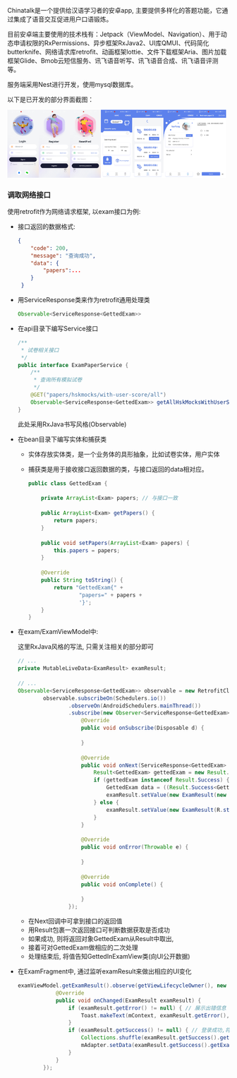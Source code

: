 Chinatalk是一个提供给汉语学习者的安卓app, 主要提供多样化的答题功能，它通过集成了语音交互促进用户口语锻炼。

目前安卓端主要使用的技术栈有：Jetpack（ViewModel、Navigation）、用于动态申请权限的RxPermissions、异步框架RxJava2、UI库QMUI、代码简化butterknife、网络请求库retrofit、动画框架lottie、文件下载框架Aria、图片加载框架Glide、Bmob云短信服务、讯飞语音听写、讯飞语音合成、讯飞语音评测等。

服务端采用Nest进行开发，使用mysql数据库。

以下是已开发的部分界面截图：

<img src="README.assets/Screenshot_20220710_211029_com.baidu.duer.chinata.jpg" alt="Screenshot_20220710_211029_com.baidu.duer.chinata" style="zoom: 15%;" /><img src="README.assets/Screenshot_20220710_211034_com.baidu.duer.chinata.jpg" alt="Screenshot_20220710_211034_com.baidu.duer.chinata" style="zoom:15%;" /><img src="README.assets/Screenshot_20220710_211038_com.baidu.duer.chinata.jpg" alt="Screenshot_20220710_211038_com.baidu.duer.chinata" style="zoom:15%;" /><img src="README.assets/Screenshot_20220710_211128_com.baidu.duer.chinata.jpg" alt="Screenshot_20220710_211128_com.baidu.duer.chinata" style="zoom:15%;" /><img src="README.assets/Screenshot_20220710_211152_com.baidu.duer.chinata.jpg" alt="Screenshot_20220710_211152_com.baidu.duer.chinata" style="zoom:15%;" /><img src="README.assets/Screenshot_20220710_211200_com.baidu.duer.chinata.jpg" alt="Screenshot_20220710_211200_com.baidu.duer.chinata" style="zoom:15%;" /><img src="README.assets/Screenshot_20220710_211216_com.baidu.duer.chinata.jpg" alt="Screenshot_20220710_211216_com.baidu.duer.chinata" style="zoom:15%;" />

### 调取网络接口

使用retrofit作为网络请求框架, 以exam接口为例: 

* 接口返回的数据格式: 

  ```json
  {
      "code": 200,
      "message": "查询成功",
      "data": {
          "papers":...
      }
   }
  ```

* 用ServiceResponse类来作为retrofit通用处理类

  ```java
  Observable<ServiceResponse<GettedExam>>
  ```

* 在api目录下编写Service接口

  ```java
  /**
   * 试卷相关接口
   */
  public interface ExamPaperService {
      /**
       * 查询所有模拟试卷
       */
      @GET("papers/hskmocks/with-user-score/all")
      Observable<ServiceResponse<GettedExam>> getAllHskMocksWithUserScoreAll();
  }
  ```

  此处采用RxJava书写风格(Observable)

* 在bean目录下编写实体和捕获类

  * 实体存放实体类，是一个业务体的具形抽象，比如试卷实体，用户实体

  * 捕获类是用于接收接口返回数据的类，与接口返回的data相对应。

    ```java
    public class GettedExam {
    
        private ArrayList<Exam> papers; // 与接口一致
    
        public ArrayList<Exam> getPapers() {
            return papers;
        }
    
        public void setPapers(ArrayList<Exam> papers) {
            this.papers = papers;
        }
    
        @Override
        public String toString() {
            return "GettedExam{" +
                    "papers=" + papers +
                    '}';
        }
    }
    ```

* 在exam/ExamViewModel中:

  这里RxJava风格的写法, 只需关注相关的部分即可

  ```java
  // ...
  private MutableLiveData<ExamResult> examResult;
  
  // ...
  Observable<ServiceResponse<GettedExam>> observable = new RetrofitClient.Builder().build().create(ExamPaperService.class).getAllHskMocksWithUserScoreAll();
          observable.subscribeOn(Schedulers.io())
                  .observeOn(AndroidSchedulers.mainThread())
                  .subscribe(new Observer<ServiceResponse<GettedExam>>() {
                      @Override
                      public void onSubscribe(Disposable d) {
  
                      }
  
                      @Override
                      public void onNext(ServiceResponse<GettedExam> examServiceResponse) {
                          Result<GettedExam> gettedExam = new Result.Success<>(examServiceResponse.getData());
                          if (gettedExam instanceof Result.Success) {
                              GettedExam data = ((Result.Success<GettedExam>) gettedExam).getData();
                              examResult.setValue(new ExamResult(new GettedInExamView(data.getPapers())));
                          } else {
                              examResult.setValue(new ExamResult(R.string.failed));
                          }
                      }
  
                      @Override
                      public void onError(Throwable e) {
  
                      }
  
                      @Override
                      public void onComplete() {
  
                      }
                  });
  ```

  * 在Next回调中可拿到接口的返回值
  * 用Result包裹一次返回接口可判断数据获取是否成功
  * 如果成功, 则将返回对象GettedExam从Result中取出,
  * 接着可对GettedExam做相应的二次处理
  * 处理结束后, 将值告知GettedInExamView类(向UI公开数据)

* 在ExamFragment中, 通过监听examResult来做出相应的UI变化

  ```java
  examViewModel.getExamResult().observe(getViewLifecycleOwner(), new Observer<ExamResult>() {
              @Override
              public void onChanged(ExamResult examResult) {
                  if (examResult.getError() != null) { // 展示出错信息
                      Toast.makeText(mContext, examResult.getError(), Toast.LENGTH_LONG).show();
                  }
                  if (examResult.getSuccess() != null) { // 登录成功,将数据公开给UI,UI拿到数据执行一些操作
                      Collections.shuffle(examResult.getSuccess().getExams());
                      mAdapter.setData(examResult.getSuccess().getExams());
                  }
              }
          });
  ```

  